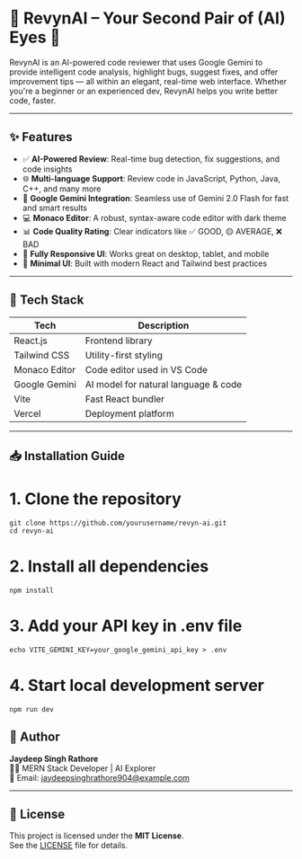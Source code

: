 # 🤖 RevynAI – Your Second Pair of (AI) Eyes 👀

RevynAI is an AI-powered code reviewer that uses Google Gemini to provide intelligent code analysis, highlight bugs, suggest fixes, and offer improvement tips — all within an elegant, real-time web interface. Whether you're a beginner or an experienced dev, RevynAI helps you write better code, faster.


---

## ✨ Features

- ✅ **AI-Powered Review**: Real-time bug detection, fix suggestions, and code insights
- 🌐 **Multi-language Support**: Review code in JavaScript, Python, Java, C++, and many more
- 🧠 **Google Gemini Integration**: Seamless use of Gemini 2.0 Flash for fast and smart results
- 💻 **Monaco Editor**: A robust, syntax-aware code editor with dark theme
- 📊 **Code Quality Rating**: Clear indicators like ✅ GOOD, 🟡 AVERAGE, ❌ BAD
- 📱 **Fully Responsive UI**: Works great on desktop, tablet, and mobile
- 🎯 **Minimal UI**: Built with modern React and Tailwind best practices

---

## 🚀 Tech Stack

| Tech            | Description                          |
|-----------------|--------------------------------------|
| React.js        | Frontend library                     |
| Tailwind CSS    | Utility-first styling                |
| Monaco Editor   | Code editor used in VS Code          |
| Google Gemini   | AI model for natural language & code |
| Vite            | Fast React bundler                   |
| Vercel          | Deployment platform                  |

---

## 📥 Installation Guide


# 1. Clone the repository
```
git clone https://github.com/yourusername/revyn-ai.git
cd revyn-ai
```

# 2. Install all dependencies
```
npm install
```

# 3. Add your API key in .env file
```
echo VITE_GEMINI_KEY=your_google_gemini_api_key > .env
```

# 4. Start local development server
```
npm run dev
```



## 🧑 Author

**Jaydeep Singh Rathore**  
👨‍💻 MERN Stack Developer | AI Explorer  
📧 Email: [jaydeepsinghrathore904@example.com](mailto:jaydeepsinghrathore904@example.com)

---

## 📝 License

This project is licensed under the **MIT License**.  
See the [LICENSE](./LICENSE) file for details.

